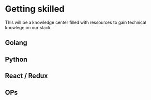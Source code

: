 # Getting skilled

This will be a knowledge center filled with ressources to gain technical knowlege on our stack.

## Golang

## Python

## React / Redux

## OPs

